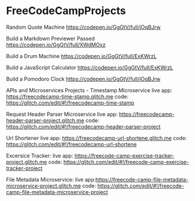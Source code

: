 # FreeCodeCampProjects

Random Quote Machine
https://codepen.io/GgGtV/full/jOqBJrw

Build a Markdown Previewer Passed
https://codepen.io/GgGtV/full/XWdMOxz

Build a Drum Machine
https://codepen.io/GgGtV/full/ExKWrzL

Build a JavaScript Calculator
https://codepen.io/GgGtV/full/ExKWrzL

Build a Pomodoro Clock
https://codepen.io/GgGtV/full/jOqBJrw

APIs and Microservices Projects - Timestamp Microservice
live app: https://freecodecamp-time-stamp.glitch.me
code: https://glitch.com/edit/#!/freecodecamp-time-stamp

Request Header Parser Microservice
live app: https://freecodecamp-header-parser-project.glitch.me
code: https://glitch.com/edit/#!/freecodecamp-header-parser-project

Url Shortener
live app: https://freecodecamp-url-shortene.glitch.me
code: https://glitch.com/edit/#!/freecodecamp-url-shortene

Excersice Tracker: 
live app: https://freecode-camp-exercise-tracker-project.glitch.me
code: https://glitch.com/edit/#!/freecode-camp-exercise-tracker-project

File Metadata Microservice:
live app:https://freecode-camp-file-metadata-microservice-project.glitch.me
code: https://glitch.com/edit/#!/freecode-camp-file-metadata-microservice-project
